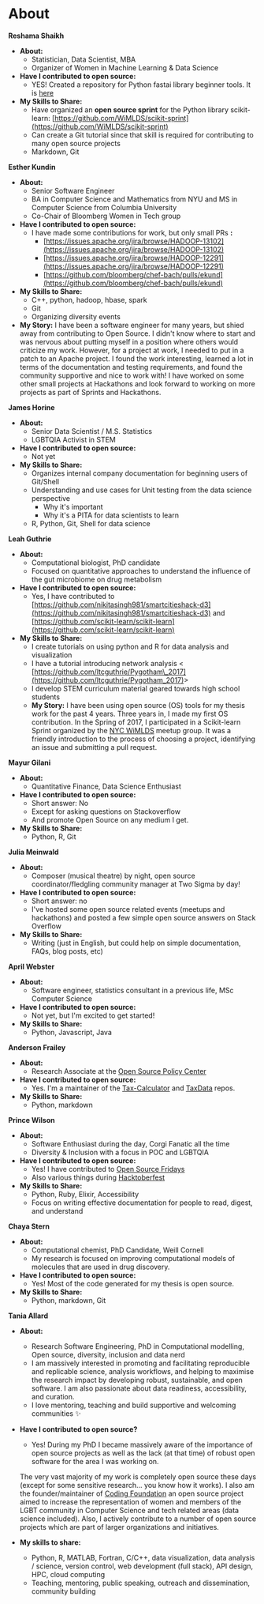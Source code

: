 # About

**Reshama Shaikh**

- **About:**
  - Statistician, Data Scientist, MBA
  - Organizer of Women in Machine Learning &amp; Data Science
- **Have I contributed to open source:**
  - YES! Created a repository for Python fastai library beginner tools.  It is [here](https://github.com/reshamas/fastai_deeplearn_part1)
- **My Skills to Share:**  
  - Have organized an **open source sprint** for the Python library scikit-learn:  [https://github.com/WiMLDS/scikit-sprint](https://github.com/WiMLDS/scikit-sprint)
  - Can create a Git tutorial since that skill is required for contributing to many open source projects
  - Markdown, Git

**Esther Kundin**

- **About:**
  - Senior Software Engineer
  - BA in Computer Science and Mathematics from NYU and MS in Computer Science from Columbia University
  - Co-Chair of Bloomberg Women in Tech group
- **Have I contributed to open source:**
  - I have made some contributions for work, but only small PRs **:**
    - [https://issues.apache.org/jira/browse/HADOOP-13102](https://issues.apache.org/jira/browse/HADOOP-13102)
    - [https://issues.apache.org/jira/browse/HADOOP-12291](https://issues.apache.org/jira/browse/HADOOP-12291)
    - [https://github.com/bloomberg/chef-bach/pulls/ekund](https://github.com/bloomberg/chef-bach/pulls/ekund)
- **My Skills to Share:**
  - C++, python, hadoop, hbase, spark
  - Git
  - Organizing diversity events
- **My Story:**
  I have been a software engineer for many years, but shied away from contributing to Open Source.  I didn't know where to start and was nervous about putting myself in a position where others would criticize my work. However, for a project at work, I needed to put in a patch to an Apache project.  I found the work interesting, learned a lot in terms of the documentation and testing requirements, and found the community supportive and nice to work with!  I have worked on some other small projects at Hackathons and look forward to working on more projects as part of Sprints and Hackathons.

**James Horine**

- **About:**
  - Senior Data Scientist / M.S. Statistics
  - LGBTQIA Activist in STEM
- **Have I contributed to open source:**
  - Not yet
- **My Skills to Share:**
  - Organizes internal company documentation for beginning users of Git/Shell
  - Understanding and use cases for Unit testing from the data science perspective
    - Why it&#39;s important
    - Why it&#39;s a PITA for data scientists to learn
  - R, Python, Git, Shell for data science

**Leah Guthrie**

- **About:**
  - Computational biologist, PhD candidate
  - Focused on quantitative approaches to understand the influence of the gut microbiome on drug metabolism
- **Have I contributed to open source:**
  - Yes, I have contributed to [https://github.com/nikitasingh981/smartcitieshack-d3](https://github.com/nikitasingh981/smartcitieshack-d3) and [https://github.com/scikit-learn/scikit-learn](https://github.com/scikit-learn/scikit-learn)
- **My Skills to Share:**
  - I create tutorials on using python and R for data analysis and visualization
  - I have a tutorial introducing network analysis &lt; [https://github.com/ltcguthrie/Pygotham\_2017](https://github.com/ltcguthrie/Pygotham_2017)&gt;
  - I develop STEM curriculum material geared towards high school students
  - **My Story:**
I have been using open source (OS) tools for my thesis work for the past 4 years. Three years in, I made my first OS contribution. In the Spring of 2017, I participated in a Scikit-learn Sprint organized by the [NYC WiMLDS]( https://www.meetup.com/NYC-Women-in-Machine-Learning-Data-Science/) meetup group. It was a friendly introduction to the process of choosing a project, identifying an issue and submitting a pull request. 

**Mayur Gilani**

- **About:**
  - Quantitative Finance, Data Science Enthusiast
- **Have I contributed to open source:**
  - Short answer: No
  - Except for asking questions on Stackoverflow
  - And promote Open Source on any medium I get.
- **My Skills to Share:**
  - Python, R, Git

**Julia Meinwald**

- **About:**
  - Composer (musical theatre) by night, open source coordinator/fledgling community manager at Two Sigma by day!
- **Have I contributed to open source:**
  - Short answer: no
  - I&#39;ve hosted some open source related events (meetups and hackathons) and posted a few simple open source answers on Stack Overflow
- **My Skills to Share:**
  - Writing (just in English, but could help on simple documentation, FAQs, blog posts, etc)

**April Webster**

- **About:**
  - Software engineer, statistics consultant in a previous life, MSc Computer Science
- **Have I contributed to open source:**
  - Not yet, but I&#39;m excited to get started!
- **My Skills to Share:**
  - Python, Javascript, Java

**Anderson Frailey**

- **About:**
  - Research Associate at the [Open Source Policy Center](http://www.ospc.org)
- **Have I contributed to open source:**
  - Yes. I&#39;m a maintainer of the [Tax-Calculator](https://github.com/open-source-economics/Tax-Calculator) and [TaxData](https://github.com/open-source-economics/taxdata) repos.
- **My Skills to Share:**
  - Python, markdown

**Prince Wilson**

- **About:**
  - Software Enthusiast during the day, Corgi Fanatic all the time
  - Diversity &amp; Inclusion with a focus in POC and LGBTQIA
- **Have I contributed to open source:**
  - Yes! I have contributed to [Open Source Fridays](https://opensourcefriday.com)
  - Also various things during [Hacktoberfest](https://hacktoberfest.digitalocean.com)
- **My Skills to Share:**
  - Python, Ruby, Elixir, Accessibility
  - Focus on writing effective documentation for people to read, digest, and understand

**Chaya Stern**

- **About:**
  - Computational chemist, PhD Candidate, Weill Cornell
  - My research is focused on improving computational models of molecules that are used in drug discovery.
- **Have I contributed to open source:**
  - Yes! Most of the code generated for my thesis is open source.
- **My Skills to Share:**
  - Python, markdown, Git

**Tania Allard**
- **About:**
  - Research Software Engineering, PhD in Computational modelling, Open source, diversity, inclusion and data nerd  
  - I am massively interested in promoting and facilitating reproducible and replicable science, analysis workflows, and helping to maximise the research impact by developing robust, sustainable, and open software.  I am also passionate about data readiness, accessibility, and curation.
  - I love mentoring, teaching and build supportive and welcoming communities ✨
- **Have I contributed to open source?**
  - Yes! During my PhD I became massively aware of the importance of open source projects as well as the lack (at that time) of robust open software for the area I was working on.

  The very vast majority of my work is completely open source these days (except for some sensitive research... you know how it works). I also am the founder/maintainer of [Coding Foundation](https://github.com/trallard/Coding-foundation) an open source project aimed to increase the representation of women and members of the LGBT community in Computer Science and tech related areas (data science included). Also, I actively contribute to a number of open source projects which are part of larger organizations and initiatives.

- **My skills to share:**
  - Python, R, MATLAB, Fortran, C/C++, data visualization, data analysis / science, version control, web development (full stack), API design, HPC, cloud computing
  - Teaching, mentoring, public speaking, outreach and dissemination, community building
